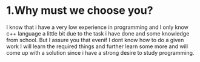 # 1.Why must we choose you?

I know that i have a very low experience in programming and I only know c++ language a little bit due to the task i have done and some knowledge from school. But I assure you that evenif I dont know how to do a given work I will learn the required things and further learn some more and will come up with a solution since i have a strong desire to study programming.





